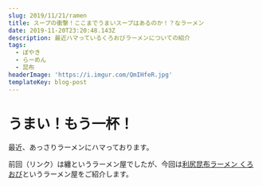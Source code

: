 ```yaml
---
slug: 2019/11/21/ramen
title: スープの衝撃！ここまでうまいスープはあるのか！？なラーメン
date: 2019-11-20T23:20:48.143Z
description: 最近ハマっているくろおびラーメンについての紹介
tags:
  - ぼやき
  - らーめん
  - 昆布
headerImage: 'https://i.imgur.com/QmIHfeR.jpg'
templateKey: blog-post
---
```

# うまい！もう一杯！

最近、あっさりラーメンにハマっております。

前回（リンク）は纏というラーメン屋でしたが、今回は[利尻昆布ラーメン くろおび](https://www.google.com/amp/s/s.tabelog.com/tokyo/A1308/A130802/13212916/top_amp/)というラーメン屋をご紹介します。


